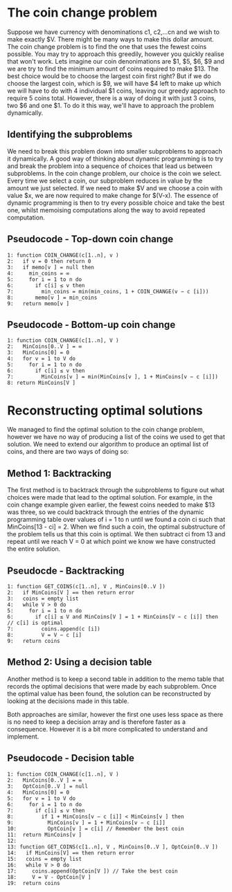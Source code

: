 # The coin change problem
Suppose we have currency with denominations c1, c2,...cn and we wish to make exactly $V. There might be many ways to make this dollar amount. The coin change problem is to find the one that uses the fewest coins possible. You may try to approach this greedily, however you quickly realise that won't work. Lets imagine our coin denonimations are $1, $5, $6, $9 and we are try to find the minimum amount of coins required to make $13. The best choice would be to choose the largest coin first right? But if we do choose the largest coin, which is $9, we will have $4 left to make up which we will have to do with 4 individual $1 coins, leaving our greedy approach to require 5 coins total. However, there is a way of doing it with just 3 coins, two $6 and one $1. To do it this way, we'll have to approach the problem dynamically.

## Identifying the subproblems
We need to break this problem down into smaller subproblems to approach it dynamically. A good way of thinking about dynamic programming is to try and break the problem into a sequence of choices that lead us between subproblems. In the coin change problem, our choice is the coin we select. Every time we select a coin, our subproblem reduces in value by the amount we just selected. If we need to make $V and we choose a coin with value $x, we are now required to make change for $(V-x). The essence of dynamic programming is then to try every possible choice and take the best one, whilst memoising computations along the way to avoid repeated computation.

## Pseudocode - Top-down coin change
```
1: function COIN_CHANGE(c[1..n], v )
2:   if v = 0 then return 0
3:   if memo[v ] = null then
4:     min_coins = ∞
5:     for i = 1 to n do
6:       if c[i] ≤ v then
7:         min_coins = min(min_coins, 1 + COIN_CHANGE(v − c [i]))
8:       memo[v ] = min_coins
9:   return memo[v ]
```

## Pseudocode - Bottom-up coin change
```
1: function COIN_CHANGE(c[1..n], V )
2:   MinCoins[0..V ] = ∞
3:   MinCoins[0] = 0
4:   for v = 1 to V do
5:     for i = 1 to n do
6:       if c[i] ≤ v then
7:         MinCoins[v ] = min(MinCoins[v ], 1 + MinCoins[v − c [i]])
8: return MinCoins[V ]
```

# Reconstructing optimal solutions
We managed to find the optimal solution to the coin change problem, however we have no way of producing a list of the coins we used to get that solution. We need to extend our algorithm to produce an optimal list of coins, and there are two ways of doing so:

## Method 1: Backtracking
The first method is to backtrack through the subproblems to figure out what choices were made that lead to the optimal solution. For example, in the coin change example given earlier, the fewest coins needed to make $13 was three, so we could backtrack through the entries of the dynamic programming table over values of i = 1 to n until we found a coin ci such that MinCoins[13 - ci] = 2. When we find such a coin, the optimal substructure of the problem tells us that this coin is optimal. We then subtract ci from 13 and repeat until we reach V = 0 at which point we know we have constructed the entire solution.

## Pseudocde - Backtracking
```
1: function GET_COINS(c[1..n], V , MinCoins[0..V ])
2:   if MinCoins[V ] =∞ then return error
3:   coins = empty list
4:   while V > 0 do
5:     for i = 1 to n do
6:       if c[i] ≤ V and MinCoins[V ] = 1 + MinCoins[V − c [i]] then // c[i] is optimal
7:         coins.append(c [i])
8:         V = V − c [i]
9:   return coins
```

## Method 2: Using a decision table
Another method is to keep a second table in addition to the memo table that records the optimal decisions that were made by each subproblem.  Once the optimal value has been found, the solution can be reconstructed by looking at the decisions made in this table.  
  
Both approaches are similar, however the first one uses less space as there is no need to keep a decision array and is therefore faster as a consequence. However it is a bit more complicated to understand and implement.
## Pseudocode - Decision table
```
1: function COIN_CHANGE(c[1..n], V )
2:   MinCoins[0..V ] = ∞
3:   OptCoin[0..V ] = null
4:   MinCoins[0] = 0
5:   for v = 1 to V do
6:     for i = 1 to n do
7:       if c[i] ≤ v then
8:         if 1 + MinCoins[v − c [i]] < MinCoins[v ] then
9:           MinCoins[v ] = 1 + MinCoins[v − c [i]]
10:          OptCoin[v ] = c[i] // Remember the best coin
11:  return MinCoins[v ]
12:
13: function GET_COINS(c[1..n], V , MinCoins[0..V ], OptCoin[0..V ])
14:   if MinCoins[V] =∞ then return error
15:   coins = empty list
16:   while V > 0 do
17:     coins.append(OptCoin[V ]) // Take the best coin
18:     V = V - OptCoin[V ]
19:  return coins
```
